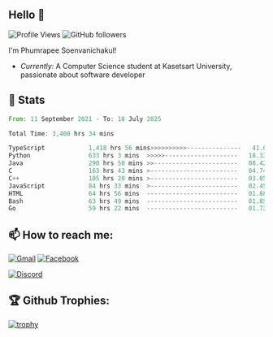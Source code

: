 
<h2>Hello 👋</h2> 

![Profile Views](https://komarev.com/ghpvc/?username=Homiez09&label=Profile%20views&color=0e75b6&style=flat)
![GitHub followers](https://img.shields.io/github/followers/HomieZ09.svg?style=social&label=Follow)


I'm Phumrapee Soenvanichakul!

- <i>Currently:</i> A Computer Science student at Kasetsart University, passionate about software developer

<h2>👀 Stats</h2>

<!--START_SECTION:waka-->

```rust
From: 11 September 2021 - To: 18 July 2025

Total Time: 3,400 hrs 34 mins

TypeScript            1,418 hrs 56 mins>>>>>>>>>>---------------   41.08 %
Python                633 hrs 3 mins  >>>>>--------------------   18.33 %
Java                  290 hrs 50 mins >>-----------------------   08.42 %
C                     163 hrs 43 mins >------------------------   04.74 %
C++                   105 hrs 20 mins >------------------------   03.05 %
JavaScript            84 hrs 33 mins  >------------------------   02.45 %
HTML                  64 hrs 56 mins  -------------------------   01.88 %
Bash                  63 hrs 49 mins  -------------------------   01.85 %
Go                    59 hrs 22 mins  -------------------------   01.72 %
```

<!--END_SECTION:waka-->

<h2>📫 How to reach me:</h2>

<a href="mailto:phumrapeesoen1@gmail.com">![Gmail](https://img.shields.io/badge/Gmail-D14836?style=for-the-badge&logo=gmail&logoColor=white)</a> 
<a href="https://web.facebook.com/phumrapee.soenvanichakul.3/">![Facebook](https://img.shields.io/badge/Facebook-4267B2?style=for-the-badge&logo=facebook&logoColor=white)</a>

<a href="https://discord.gg/EWnAEUtFVm">![Discord](https://discord.c99.nl/widget/theme-1/297740667784921089.png)</a> 

<h2>🏆 Github Trophies:</h2>

[![trophy](https://github-profile-trophy.vercel.app/?username=Homiez09&theme=discord&row=1)](https://github.com/ryo-ma/github-profile-trophy)
